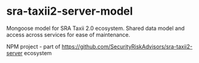 # sra-taxii2-server-model
Mongoose model for SRA Taxii 2.0 ecosystem.  Shared data model and access across services for ease of maintenance.

NPM project - part of https://github.com/SecurityRiskAdvisors/sra-taxii2-server ecosystem
